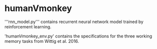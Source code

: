 # humanVmonkey

'''rnn_model.py''' contains recurrent neural network model trained by reinforcement learning.  

'humanVmonkey_env.py' contains the specifications for the three working memory tasks from Wittig et al. 2016.
